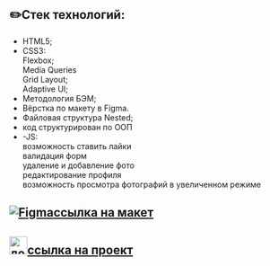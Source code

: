 
## :pencil2:Стек технологий:
- HTML5;
- CSS3:
  <br>Flexbox;
   <br>Media Queries
   <br>Grid Layout;
   <br>Adaptive UI;
- Методология БЭМ;
- Вёрстка по макету в Figma.
- Файловая структура Nested;
- код структурирован по ООП
- -JS:
<br>возможность ставить лайки
<br>валидация форм
<br>удаление и добавление фото
<br>редактирование профиля
<br>возможность просмотра фотографий в увеличенном режиме

## [![Figma](https://user-images.githubusercontent.com/86494748/148681763-cc9b76df-7a91-4908-84bb-7da19b860c74.png)ссылка на макет](https://www.figma.com/file/2cn9N9jSkmxD84oJik7xL7/JavaScript.-Sprint-4?node-id=0%3A1)

## 

## [<img src="https://user-images.githubusercontent.com/95904010/153245199-19ca6452-2a2e-4126-a987-05c813aa151e.png" height="32px" alt="логотип">ссылка на проект](https://anaseal.github.io/mesto/)
